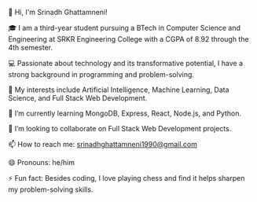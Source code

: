 👋 Hi, I'm Srinadh Ghattamneni!

🎓 I am a third-year student pursuing a BTech in Computer Science and Engineering at SRKR Engineering College with a CGPA of 8.92 through the 4th semester.

💻 Passionate about technology and its transformative potential, I have a strong background in programming and problem-solving.

🌟 My interests include Artificial Intelligence, Machine Learning, Data Science, and Full Stack Web Development.

🌱 I’m currently learning MongoDB, Express, React, Node.js, and Python.

💞️ I’m looking to collaborate on Full Stack Web Development projects.

📫 How to reach me: srinadhghattamneni1990@gmail.com

😄 Pronouns: he/him

⚡ Fun fact: Besides coding, I love playing chess and find it helps sharpen my problem-solving skills.
<!---
srinadh-ghattamneni/srinadh-ghattamneni is a ✨ special ✨ repository because its `README.md` (this file) appears on your GitHub profile.
You can click the Preview link to take a look at your changes.
--->

